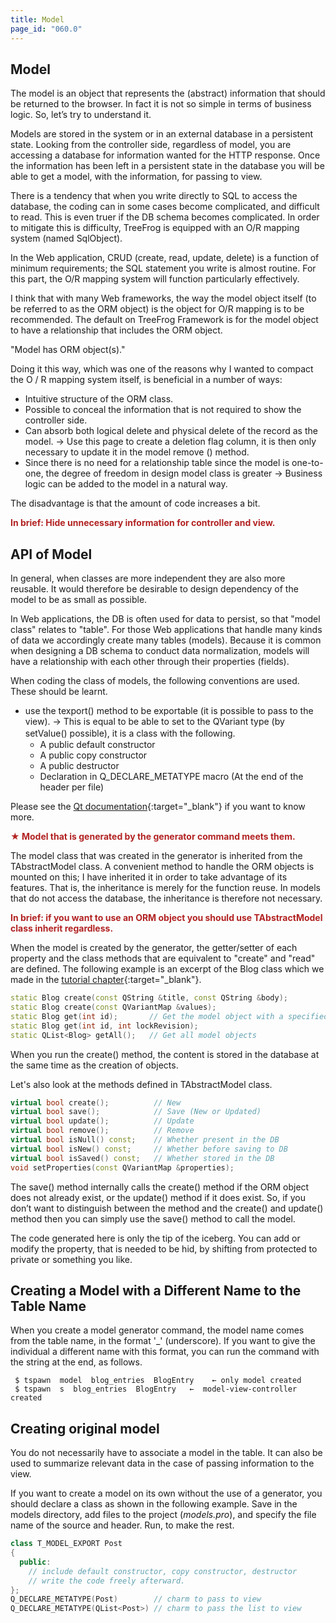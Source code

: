 ```yaml
---
title: Model
page_id: "060.0"
---
```


## Model

The model is an object that represents the (abstract) information that should be returned to the browser. In fact it is not so simple in terms of business logic. So, let’s try to understand it.

Models are stored in the system or in an external database in a persistent state. Looking from the controller side, regardless of model, you are accessing a database for information wanted for the HTTP response. Once the information has been left in a persistent state in the database you will be able to get a model, with the information, for passing to view.

There is a tendency that when you write directly to SQL to access the database, the coding can in some cases become complicated, and difficult to read. This is even truer if the DB schema becomes complicated. In order to mitigate this is difficulty, TreeFrog is equipped with an O/R mapping system (named SqlObject).

In the Web application, CRUD (create, read, update, delete) is a function of minimum requirements; the SQL statement you write is almost routine. For this part, the O/R mapping system will function particularly effectively.

I think that with many Web frameworks, the way the model object itself (to be referred to as the ORM object) is the object for O/R mapping is to be recommended. The default on TreeFrog Framework is for the model object to have a relationship that includes the ORM object.

   "Model has ORM object(s)."

Doing it this way, which was one of the reasons why I wanted to compact the O / R mapping system itself, is beneficial in a number of ways:

* Intuitive structure of the ORM class.
* Possible to conceal the information that is not required to show the controller side.
* Can absorb both logical delete and physical delete of the record as the model.
 → Use this page to create a deletion flag column, it is then only necessary to update it in the model remove () method.
* Since there is no need for a relationship table since the model is one-to-one, the degree of freedom in design model class is greater
 → Business logic can be added to the model in a natural way.

The disadvantage is that the amount of code increases a bit.

<span style="color: #b22222">**In brief: Hide unnecessary information for controller and view.** </span>

## API of Model

In general, when classes are more independent they are also more reusable. It would therefore be desirable to design dependency of the model to be as small as possible.

In Web applications, the DB is often used for data to persist, so that "model class" relates to "table". For those Web applications that handle many kinds of data we accordingly create many tables (models). Because it is common when designing a DB schema to conduct data normalization, models will have a relationship with each other through their properties (fields).

When coding the class of models, the following conventions are used. These should be learnt.

* use the texport() method to be exportable (it is possible to pass to the view).
→ This is equal to be able to set to the QVariant type (by setValue() possible), it is a class with the following.　
    - A public default constructor
    - A public copy constructor 
    - A public destructor
    - Declaration in Q_DECLARE_METATYPE macro (At the end of the header per file)

Please see the [Qt documentation](http://doc.qt.io/qt-5/qmetatype.html){:target="_blank"} if you want to know more.
 
<span style="color: #b22222">**★ Model that is generated by the generator command meets them.** </span>

The model class that was created in the generator is inherited from the TAbstractModel class. A convenient method to handle the ORM objects is mounted on this; I have inherited it in order to take advantage of its features. That is, the inheritance is merely for the function reuse. In models that do not access the database, the inheritance is therefore not necessary.

<span style="color: #b22222">**In brief: if you want to use an ORM object you should use TAbstractModel class inherit regardless.** </span>

When the model is created by the generator, the getter/setter of each property and the class methods that are equivalent to "create" and "read" are defined. The following example is an excerpt of the Blog class which we made in the [tutorial chapter](/user-guide/en/tutorial/index.html){:target="_blank"}.

```c++
static Blog create(const QString &title, const QString &body);
static Blog create(const QVariantMap &values);
static Blog get(int id);       // Get the model object with a specified ID
static Blog get(int id, int lockRevision); 
static QList<Blog> getAll();   // Get all model objects
```

When you run the create() method, the content is stored in the database at the same time as the creation of objects.

Let's also look at the methods defined in TAbstractModel class.

```c++
virtual bool create();          // New
virtual bool save();            // Save (New or Updated)
virtual bool update();          // Update
virtual bool remove();          // Remove
virtual bool isNull() const;    // Whether present in the DB
virtual bool isNew() const;     // Whether before saving to DB
virtual bool isSaved() const;   // Whether stored in the DB
void setProperties(const QVariantMap &properties);
```

The save() method internally calls the create() method if the ORM object does not already exist, or the update() method if it does exist. So, if you don’t want to distinguish between the method and the create() and update() method then you can simply use the save() method to call the model.

The code generated here is only the tip of the iceberg. You can add or modify the property, that is needed to be hid, by shifting from protected to private or something you like.

## Creating a Model with a Different Name to the Table Name

When you create a model generator command, the model name comes from the table name, in the format '_' (underscore). 
If you want to give the individual a different name with this format, you can run the command with the string at the end, as follows.

```
 $ tspawn  model  blog_entries  BlogEntry    ← only model created
 $ tspawn  s  blog_entries  BlogEntry   ←  model-view-controller created
```

## Creating original model

You do not necessarily have to associate a model in the table. It can also be used to summarize relevant data in the case of passing information to the view.

If you want to create a model on its own without the use of a generator, you should declare a class as shown in the following example. Save in the models directory, add files to the project (*models.pro*), and specify the file name of the source and header. Run, to make the rest.

```c++
class T_MODEL_EXPORT Post
{
  public:
    // include default constructor, copy constructor, destructor
    // write the code freely afterward.
};
Q_DECLARE_METATYPE(Post)        // charm to pass to view
Q_DECLARE_METATYPE(QList<Post>) // charm to pass the list to view
```